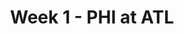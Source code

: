 ---
layout: game
title: Week 1 - PHI at ATL
season: 2015
game_id: 2015_01_PHI_ATL
away_team: PHI
home_team: ATL
---